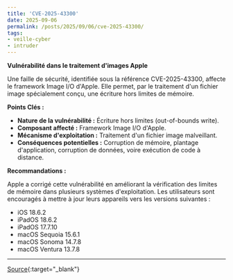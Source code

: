 ```yaml
---
title: 'CVE-2025-43300'
date: 2025-09-06
permalink: /posts/2025/09/06/cve-2025-43300/
tags:
- veille-cyber
- intruder
---
```

**Vulnérabilité dans le traitement d'images Apple**

Une faille de sécurité, identifiée sous la référence CVE-2025-43300, affecte le framework Image I/O d'Apple. Elle permet, par le traitement d'un fichier image spécialement conçu, une écriture hors limites de mémoire.

**Points Clés :**

*   **Nature de la vulnérabilité :** Écriture hors limites (out-of-bounds write).
*   **Composant affecté :** Framework Image I/O d'Apple.
*   **Mécanisme d'exploitation :** Traitement d'un fichier image malveillant.
*   **Conséquences potentielles :** Corruption de mémoire, plantage d'application, corruption de données, voire exécution de code à distance.

**Recommandations :**

Apple a corrigé cette vulnérabilité en améliorant la vérification des limites de mémoire dans plusieurs systèmes d'exploitation. Les utilisateurs sont encouragés à mettre à jour leurs appareils vers les versions suivantes :

*   iOS 18.6.2
*   iPadOS 18.6.2
*   iPadOS 17.7.10
*   macOS Sequoia 15.6.1
*   macOS Sonoma 14.7.8
*   macOS Ventura 13.7.8

---
[Source](https://cvemon.intruder.io/cves/CVE-2025-43300){:target="_blank"}

